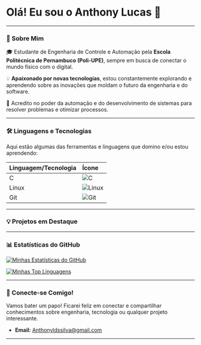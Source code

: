 # Olá! Eu sou o Anthony Lucas 👋

---

### 🚀 Sobre Mim

🎓 Estudante de Engenharia de Controle e Automação pela **Escola Politécnica de Pernambuco (Poli-UPE)**, sempre em busca de conectar o mundo físico com o digital.

💡 **Apaixonado por novas tecnologias**, estou constantemente explorando e aprendendo sobre as inovações que moldam o futuro da engenharia e do software.

🌱 Acredito no poder da automação e do desenvolvimento de sistemas para resolver problemas e otimizar processos.

---

### 🛠️ Linguagens e Tecnologias

Aqui estão algumas das ferramentas e linguagens que domino e/ou estou aprendendo:

| Linguagem/Tecnologia | Ícone |
| :------------------- | :---- |
| C                    | ![C](https://img.shields.io/badge/C-00599C?style=for-the-badge&logo=c&logoColor=white) |
| Linux                | ![Linux](https://img.shields.io/badge/Linux-FCC624?style=for-the-badge&logo=linux&logoColor=black) |
| Git                  | ![Git](https://img.shields.io/badge/Git-F05032?style=for-the-badge&logo=git&logoColor=white) |
---

### 💡 Projetos em Destaque


---

### 📊 Estatísticas do GitHub

[![Minhas Estatísticas do GitHub](https://github-readme-stats.vercel.app/api?username=seunomedeusuario&show_icons=true&theme=nord)](https://github.com/anuraghazra/github-readme-stats)

[![Minhas Top Linguagens](https://github-readme-stats.vercel.app/api/top-langs/?username=seunomedeusuario&layout=compact&theme=nord)](https://github.com/anuraghazra/github-readme-stats)

---

### 🤝 Conecte-se Comigo!

Vamos bater um papo! Ficarei feliz em conectar e compartilhar conhecimentos sobre engenharia, tecnologia ou qualquer projeto interessante.

* **Email:** Anthonyldssilva@gmail.com
---
